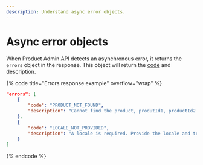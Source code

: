 ```yaml
---
description: Understand async error objects.
---
```


# Async error objects

When Product Admin API detects an asynchronous error, it returns the `errors` object in the response. This object will return the [code](../product-admin-api-error-codes/asynchronous-response-error-codes.md) and description.

{% code title="Errors response example" overflow="wrap" %}
```json
"errors": [
    {
        "code": "PRODUCT_NOT_FOUND",
        "description": "Cannot find the product, produtId1, productId2. The specified product IDs could not be found. provide the correct product ID and try again."
    },
    {
        "code": "LOCALE_NOT_PROVIDED",
        "description": "A locale is required. Provide the locale and try again."
    }
]
```
{% endcode %}
